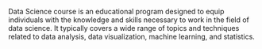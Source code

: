 Data Science course is an educational program designed to equip individuals with the knowledge and skills necessary to work in the field of data science. It typically covers a wide range of topics and techniques related to data analysis, data visualization, machine learning, and statistics.
